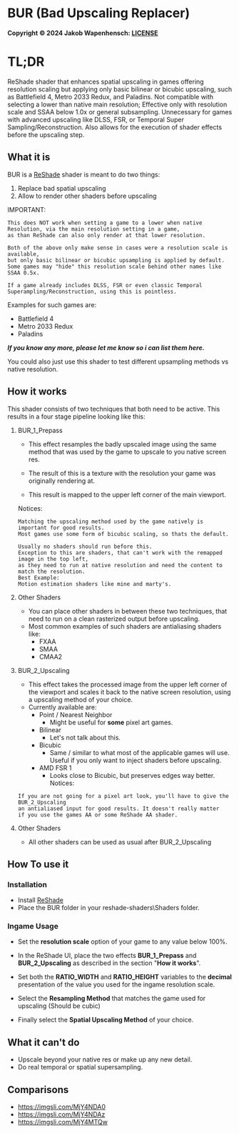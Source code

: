 


# BUR (Bad Upscaling Replacer)





**Copyright © 2024 Jakob Wapenhensch: [LICENSE](LICENSE)**

# TL;DR
ReShade shader that enhances spatial upscaling in games offering resolution scaling but applying only basic bilinear or bicubic upscaling, such as Battlefield 4, Metro 2033 Redux, and Paladins. Not compatible with selecting a lower than native main resolution; Effective only with resolution scale and SSAA below 1.0x or general subsampling. Unnecessary for games with advanced upscaling like DLSS, FSR, or Temporal Super Sampling/Reconstruction.
Also allows for the execution of shader effects before the upscaling step.

## What it is
BUR is a [ReShade](reshade.me) shader is meant to do two things:

1. Replace bad spatial upscaling 
2. Allow to render other shaders before upscaling

IMPORTANT:
```
This does NOT work when setting a game to a lower when native Resolution, via the main resolution setting in a game,
as than ReShade can also only render at that lower resolution. 
```
```
Both of the above only make sense in cases were a resolution scale is available, 
but only basic bilinear or bicubic upsampling is applied by default.
Some games may "hide" this resolution scale behind other names like SSAA 0.5x. 
```
```
If a game already includes DLSS, FSR or even classic Temporal Superampling/Reconstruction, using this is pointless.
```
Examples for such games are:
- Battlefield 4
- Metro 2033 Redux
- Paladins

***If you know any more, please let me know so i can list them here.***

You could also just use this shader to test different upsampling methods vs native resolution.

## How it works
This shader consists of two techniques that both need to be active.
This results in a four stage pipeline looking like this:

1. BUR_1_Prepass    
    - This effect resamples the badly upscaled image using the same method 
    that was used by the game to upscale to you native screen res.


    - The result of this is a texture with the resolution your game was originally rendering at.
    - This result is mapped to the upper left corner of the main viewport.

    Notices:
    ```
    Matching the upscaling method used by the game natively is important for good results. 
    Most games use some form of bicubic scaling, so thats the default.
    ```
    ```
    Usually no shaders should run before this.
    Exception to this are shaders, that can't work with the remapped image in the top left,
    as they need to run at native resolution and need the content to match the resolution.
    Best Example: 
    Motion estimation shaders like mine and marty's.
    ```
    
2. Other Shaders
    - You can place other shaders in between these two techniques, 
    that need to run on a clean rasterized output before upscaling.
    - Most common examples of such shaders are antialiasing shaders like:
        - FXAA
        - SMAA
        - CMAA2

3. BUR_2_Upscaling
    - This effect takes the processed image from the upper left corner of the viewport
    and scales it back to the native screen resolution, using a upscaling method of your choice.
    - Currently available are:
        - Point / Nearest Neighbor 
            - Might be useful for **some** pixel art games.
        - Bilinear
            - Let's not talk about this.
        - Bicubic
            - Same / similar to what most of the applicable games will use.
            Useful if you only want to inject shaders before upscaling.
        - AMD FSR 1
            - Looks close to Bicubic, but preserves edges way better.
    Notices:
    ```
    If you are not going for a pixel art look, you'll have to give the BUR_2_Upscaling 
    an antialiased input for good results. It doesn't really matter 
    if you use the games AA or some ReShade AA shader.
    ```

4. Other Shaders
    - All other shaders can be used as usual after BUR_2_Upscaling


## How To use it
### Installation
- Install [ReShade](reshade.me)
- Place the BUR folder in your reshade-shaders\Shaders folder.
 
 
### Ingame Usage
- Set the **resolution scale** option of your game to any value below 100%.

- In the ReShade UI, place the two effects **BUR_1_Prepass** and **BUR_2_Upscaling**
as described in the section "**How it works**".

- Set both the **RATIO_WIDTH** and **RATIO_HEIGHT** variables to the **decimal** presentation
of the value you used for the ingame resolution scale.

- Select the **Resampling Method** that matches the game used for upscaling (Should be cubic)

- Finally select the **Spatial Upscaling Method** of your choice.


## What it **can't** do
- Upscale beyond your native res or make up any new detail.
- Do real temporal or spatial supersampling.

## Comparisons
- https://imgsli.com/MjY4NDA0
- https://imgsli.com/MjY4NDAz
- https://imgsli.com/MjY4MTQw
